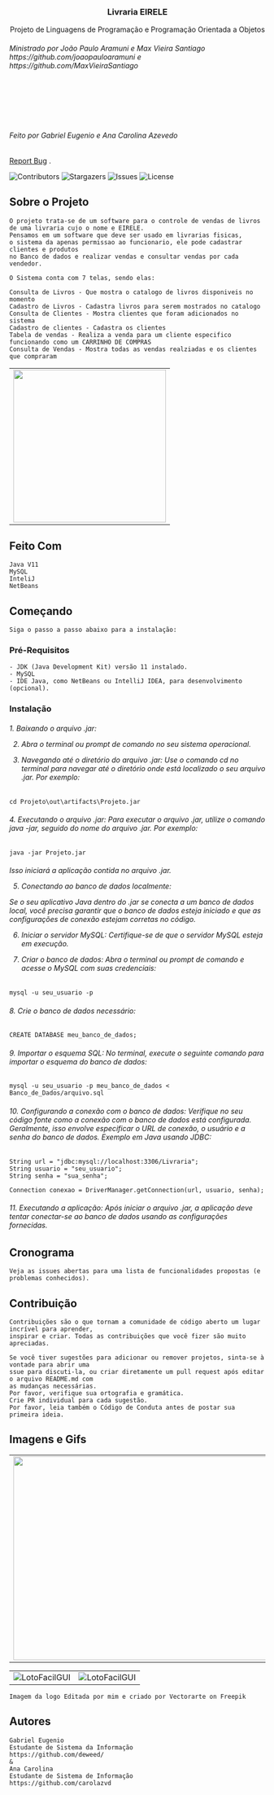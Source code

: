 <br/>
<p align="center">
  <h3 align="center" >Livraria EIRELE</h3>

  <p align="center">
    Projeto de Linguagens de Programação e Programação Orientada a Objetos</br>
<h6>Ministrado por João Paulo Aramuni e Max Vieira Santiago</br> https://github.com/joaopauloaramuni e
https://github.com/MaxVieiraSantiago </h6>
    <br/>
    <br/>
    <br/>
    <br/>
    <h6>Feito por Gabriel Eugenio e Ana Carolina Azevedo</h6>
    <a href="https://github.com/Deweed/Livraria-TBFinal/issues">Report Bug</a>
    .
  </p>
</p>

![Contributors](https://img.shields.io/github/contributors/Deweed/Livraria-TBFinal?color=dark-green) ![Stargazers](https://img.shields.io/github/stars/Deweed/Livraria-TBFinal?style=social) ![Issues](https://img.shields.io/github/issues/Deweed/Livraria-TBFInal) ![License](https://img.shields.io/github/license/Deweed/Livraria-TBFinal) 


## Sobre o Projeto
```
O projeto trata-se de um software para o controle de vendas de livros
de uma livraria cujo o nome e EIRELE.
Pensamos em um software que deve ser usado em livrarias fisicas, 
o sistema da apenas permissao ao funcionario, ele pode cadastrar clientes e produtos
no Banco de dados e realizar vendas e consultar vendas por cada vendedor.

O Sistema conta com 7 telas, sendo elas:

Consulta de Livros - Que mostra o catalogo de livros disponiveis no momento
Cadastro de Livros - Cadastra livros para serem mostrados no catalogo
Consulta de Clientes - Mostra clientes que foram adicionados no sistema
Cadastro de clientes - Cadastra os clientes
Tabela de vendas - Realiza a venda para um cliente especifico funcionando como um CARRINHO DE COMPRAS
Consulta de Vendas - Mostra todas as vendas realziadas e os clientes que compraram
```
||
|:----:|
|<img src="Imagens/3.png" width="300" height="300">|


## Feito Com

```
Java V11
MySQL
InteliJ
NetBeans
```


## Começando
```
Siga o passo a passo abaixo para a instalação:
```


### Pré-Requisitos

```
- JDK (Java Development Kit) versão 11 instalado.
- MySQL
- IDE Java, como NetBeans ou IntelliJ IDEA, para desenvolvimento (opcional).
```


### Instalação
<h6>
1. Baixando o arquivo .jar:

2. Abra o terminal ou prompt de comando no seu sistema operacional.

3. Navegando até o diretório do arquivo .jar:
Use o comando cd no terminal para navegar até o diretório onde está localizado o 
seu arquivo .jar. Por exemplo:</h6>
```
cd Projeto\out\artifacts\Projeto.jar
```
<h6>
4. Executando o arquivo .jar:
Para executar o arquivo .jar, utilize o comando java -jar, seguido do nome do arquivo 
.jar. Por exemplo:</h6>

```
java -jar Projeto.jar
```
<h6>
Isso iniciará a aplicação contida no arquivo .jar.

5. Conectando ao banco de dados localmente:

Se o seu aplicativo Java dentro do .jar se conecta a um banco de dados local,
você precisa garantir que o banco de dados esteja iniciado e que as configurações 
de conexão estejam corretas no código.

6. Iniciar o servidor MySQL:
Certifique-se de que o servidor MySQL esteja em execução.

7. Criar o banco de dados:
Abra o terminal ou prompt de comando e acesse o MySQL com suas credenciais:</h6>
```
mysql -u seu_usuario -p
```
<h6>
8. Crie o banco de dados necessário:</h6>

```
CREATE DATABASE meu_banco_de_dados;
```
<h6>
9. Importar o esquema SQL:
No terminal, execute o seguinte comando para importar o esquema do banco de dados:</h6>

```
mysql -u seu_usuario -p meu_banco_de_dados < Banco_de_Dados/arquivo.sql
```
<h6>
10. Configurando a conexão com o banco de dados:
Verifique no seu código fonte como a conexão com o banco de dados está configurada. 
Geralmente, isso envolve especificar o URL de conexão, o usuário e a senha do 
banco de dados. Exemplo em Java usando JDBC:</h6>

```
String url = "jdbc:mysql://localhost:3306/Livraria";
String usuario = "seu_usuario";
String senha = "sua_senha";

Connection conexao = DriverManager.getConnection(url, usuario, senha);
```
<h6>
11. Executando a aplicação:
Após iniciar o arquivo .jar, a aplicação deve tentar conectar-se ao banco de dados 
usando as configurações fornecidas.</h6>


## Cronograma
```
Veja as issues abertas para uma lista de funcionalidades propostas (e problemas conhecidos).
```


## Contribuição
```
Contribuições são o que tornam a comunidade de código aberto um lugar incrível para aprender,
inspirar e criar. Todas as contribuições que você fizer são muito apreciadas.

Se você tiver sugestões para adicionar ou remover projetos, sinta-se à vontade para abrir uma 
ssue para discuti-la, ou criar diretamente um pull request após editar o arquivo README.md com
as mudanças necessárias.
Por favor, verifique sua ortografia e gramática.
Crie PR individual para cada sugestão.
Por favor, leia também o Código de Conduta antes de postar sua primeira ideia.
```


## Imagens e Gifs
| |
|:--------:|
|<img src="Imagens/Livraria.gif" width="500" height="400">|

| | | 
|:--------:|:--------:|
|![LotoFacilGUI](Imagens/1.png) | ![LotoFacilGUI](Imagens/2.png) |

```Imagem da logo Editada por mim e criado por Vectorarte on Freepik```


## Autores
```
Gabriel Eugenio
Estudante de Sistema da Informação
https://github.com/deweed/ 
&
Ana Carolina
Estudante de Sistema de Informação
https://github.com/carolazvd
```
